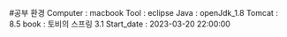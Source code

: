 #공부 환경
Computer : macbook
Tool : eclipse
Java : openJdk_1.8
Tomcat : 8.5
book : 토비의 스프링 3.1
Start_date : 2023-03-20 22:00:00



